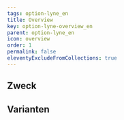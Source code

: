 ```yaml
---
tags: option-lyne_en
title: Overview
key: option-lyne-overview_en
parent: option-lyne_en
icon: overview
order: 1
permalink: false
eleventyExcludeFromCollections: true
---
```


## Zweck

## Varianten

